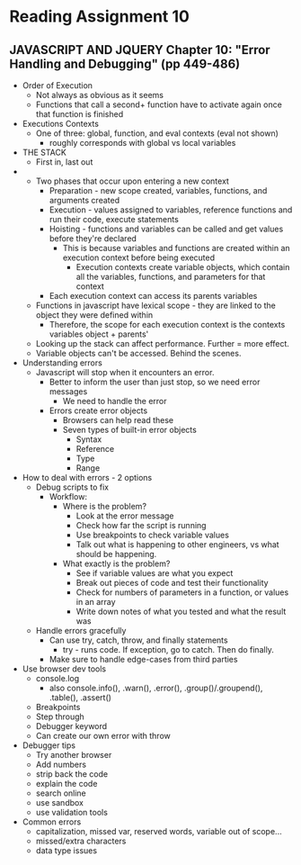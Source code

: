 # Reading Assignment 10
## JAVASCRIPT AND JQUERY Chapter 10: "Error Handling and Debugging" (pp 449-486)
- Order of Execution
  - Not always as obvious as it seems
  - Functions that call a second+ function have to activate again once that function is finished
- Executions Contexts
  - One of three: global, function, and eval contexts (eval not shown)
    - roughly corresponds with global vs local variables
- THE STACK
  - First in, last out
- - Two phases that occur upon entering a new context
    - Preparation - new scope created, variables, functions, and arguments created
    - Execution - values assigned to variables, reference functions and run their code, execute statements
    - Hoisting - functions and variables can be called and get values before they're declared
      - This is because variables and functions are created within an execution context before being executed
        - Execution contexts create variable objects, which contain all the variables, functions, and parameters for that context
    - Each execution context can access its parents variables
  - Functions in javascript have lexical scope - they are linked to the object they were defined within
    - Therefore, the scope for each execution context is the contexts variables object + parents'
  - Looking up the stack can affect performance. Further = more effect.
  - Variable objects can't be accessed. Behind the scenes.
- Understanding errors
  - Javascript will stop when it encounters an error.
    - Better to inform the user than just stop, so we need error messages
      - We need to handle the error
    - Errors create error objects
      - Browsers can help read these
      - Seven types of built-in error objects
        - Syntax
        - Reference
        - Type
        - Range
- How to deal with errors - 2 options
  - Debug scripts to fix
    - Workflow: 
      - Where is the problem? 
        - Look at the error message
        - Check how far the script is running
        - Use breakpoints to check variable values
        - Talk out what is happening to other engineers, vs what should be happening.
      - What exactly is the problem?
        - See if variable values are what you expect
        - Break out pieces of code and test their functionality
        - Check for numbers of parameters in a function, or values in an array
        - Write down notes of what you tested and what the result was
  - Handle errors gracefully
    - Can use try, catch, throw, and finally statements
      - try - runs code. If exception, go to catch. Then do finally.
    - Make sure to handle edge-cases from third parties
- Use browser dev tools
  - console.log
    - also console.info(), .warn(), .error(), .group()/.groupend(), .table(), .assert()
  - Breakpoints
  - Step through
  - Debugger keyword
  - Can create our own error with throw
- Debugger tips
  - Try another browser
  - Add numbers
  - strip back the code
  - explain the code
  - search online
  - use sandbox
  - use validation tools
- Common errors
  - capitalization, missed var, reserved words, variable out of scope...
  - missed/extra characters
  - data type issues
